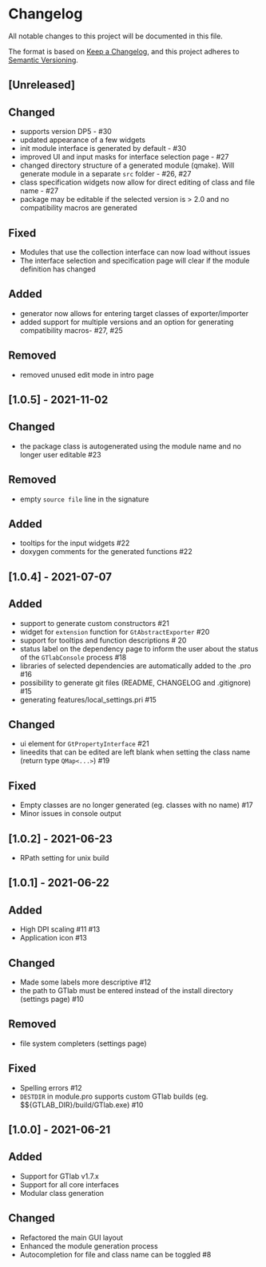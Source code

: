 # Changelog
All notable changes to this project will be documented in this file.

The format is based on [Keep a Changelog](https://keepachangelog.com/en/1.0.0/),
and this project adheres to [Semantic Versioning](https://semver.org/spec/v2.0.0.html).

## [Unreleased]
## Changed
- supports version DP5 - #30
- updated appearance of a few widgets
- init module interface is generated by default - #30
- improved UI and input masks for interface selection page - #27
- changed directory structure of a generated module (qmake). Will generate module in a separate `src` folder - #26, #27 
- class specification widgets now allow for direct editing of class and file name - #27 
- package may be editable if the selected version is > 2.0 and no compatibility macros are generated

## Fixed
- Modules that use the collection interface can now load without issues
- The interface selection and specification page will clear if the module definition has changed

## Added
- generator now allows for entering target classes of exporter/importer
- added support for multiple versions and an option for generating compatibility macros- #27, #25

## Removed
- removed unused edit mode in intro page

## [1.0.5] - 2021-11-02
## Changed
- the package class is autogenerated using the module name and no longer user editable #23

## Removed
- empty `source file` line in the signature

## Added
- tooltips for the input widgets #22
- doxygen comments for the generated functions #22

## [1.0.4] - 2021-07-07
## Added
- support to generate custom constructors #21
- widget for `extension` function for `GtAbstractExporter` #20
- support for tooltips and function descriptions # 20
- status label on the dependency page to inform the user about the status of the `GTlabConsole` process #18
- libraries of selected dependencies are automatically added to the .pro #16
- possibility to generate git files (README, CHANGELOG and .gitignore) #15
- generating features/local_settings.pri #15

## Changed
- ui element for `GtPropertyInterface` #21
- lineedits that can be edited are left blank when setting the class name (return type `QMap<...>`) #19

## Fixed
- Empty classes are no longer generated (eg. classes with no name) #17
- Minor issues in console output

## [1.0.2] - 2021-06-23
- RPath setting for unix build

## [1.0.1] - 2021-06-22
## Added
- High DPI scaling #11 #13
- Application icon #13 

## Changed
- Made some labels more descriptive #12
- the path to GTlab must be entered instead of the install directory (settings page) #10

## Removed
- file system completers (settings page)

## Fixed
- Spelling errors #12
- `DESTDIR` in module.pro supports custom GTlab builds (eg. $${GTLAB_DIR}/build/GTlab.exe) #10

## [1.0.0] - 2021-06-21
## Added
- Support for GTlab v1.7.x
- Support for all core interfaces
- Modular class generation

## Changed
- Refactored the main GUI layout
- Enhanced the module generation process
- Autocompletion for file and class name can be toggled #8
